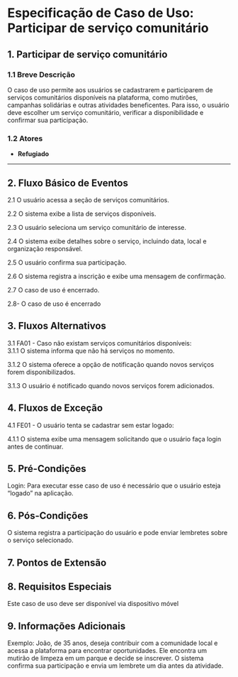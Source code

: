 # Especificação de Caso de Uso: Participar de serviço comunitário

## 1. Participar de serviço comunitário

### 1.1 Breve Descrição
O caso de uso permite aos usuários se cadastrarem e participarem de serviços comunitários disponíveis na plataforma, como mutirões, campanhas solidárias e outras atividades beneficentes. Para isso, o usuário deve escolher um serviço comunitário, verificar a disponibilidade e confirmar sua participação.
### 1.2 Atores
- **Refugiado**  

---


## 2. Fluxo Básico de Eventos
2.1 O usuário acessa a seção de serviços comunitários.  

2.2 O sistema exibe a lista de serviços disponíveis.  

2.3 O usuário seleciona um serviço comunitário de interesse.  

2.4 O sistema exibe detalhes sobre o serviço, incluindo data, local e organização responsável.  

2.5 O usuário confirma sua participação.  

2.6 O sistema registra a inscrição e exibe uma mensagem de confirmação.    

2.7 O caso de uso é encerrado.

2.8- O caso de uso é encerrado

## 3. Fluxos Alternativos
3.1 FA01 - Caso não existam serviços comunitários disponíveis:  
3.1.1 O sistema informa que não há serviços no momento.

3.1.2 O sistema oferece a opção de notificação quando novos serviços forem disponibilizados.

3.1.3 O usuário é notificado quando novos 
serviços forem adicionados.


## 4. Fluxos de Exceção
4.1 FE01 - O usuário tenta se cadastrar sem estar logado:  

4.1.1 O sistema exibe uma mensagem solicitando que o usuário faça login antes de continuar.  

## 5. Pré-Condições   
Login: Para executar esse caso de uso é necessário que o usuário esteja “logado” na aplicação.

## 6. Pós-Condições  
O sistema registra a participação do usuário e pode enviar lembretes sobre o serviço selecionado.  

## 7. Pontos de Extensão

## 8. Requisitos Especiais
Este caso de uso deve ser disponível via dispositivo móvel



## 9. Informações Adicionais  
Exemplo: João, de 35 anos, deseja contribuir com a comunidade local e acessa a plataforma para encontrar oportunidades. Ele encontra um mutirão de limpeza em um parque e decide se inscrever. O sistema confirma sua participação e envia um lembrete um dia antes da atividade.  